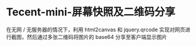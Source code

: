 # Tecent-mini-屏幕快照及二维码分享
在无网 / 无服务器的情况下，利用 html2canvas 和 jquery.qrcode 实现对网页进行截图，然后通过多张二维码将图片的 base64 分享至客户端显示图片

